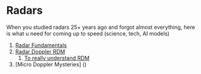 # Radars
When you studied radars 25+ years ago and forgot almost everything, here is what u need for coming up to speed (science, tech, AI models)
1. [Radar Fundamentals](https://github.com/amlanc/Radars/blob/main/radar_fundamentals_notebook.ipynb)
1. [Radar Doppler RDM](https://github.com/amlanc/Radars/blob/main/radar_doppler_rdm_notebook.ipynb)
    1. [To really understand RDM](https://github.com/amlanc/Radars/blob/main/rdm_cell_rewritten.md)
1. [Micro Doppler Mysteries] ()
    
